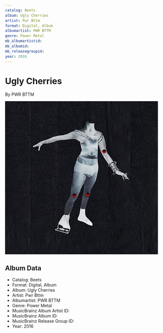```yaml
---
catalog: Beets
album: Ugly Cherries
artist: Pwr Bttm
format: Digital, Album
albumartist: PWR BTTM
genre: Power Metal
mb_albumartistid: 
mb_albumid: 
mb_releasegroupid: 
year: 2016
---
```


# Ugly Cherries

By PWR BTTM

![](../../assets/beetscovers/Pwr_Bttm-Ugly_Cherries.jpg)

## Album Data

- Catalog: Beets
- Format: Digital, Album
- Album: Ugly Cherries
- Artist: Pwr Bttm
- Albumartist: PWR BTTM
- Genre: Power Metal
- MusicBrainz Album Artist ID: 
- MusicBrainz Album ID: 
- MusicBrainz Release Group ID: 
- Year: 2016

